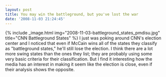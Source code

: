 ```yaml
---
layout: post
title: You may win the battleground, but you've lost the war
date: '2008-11-03 21:24:45'
---
```



{% include _image.html img="2008-11-03-battleground_states_pmdisu.jpg" title="CNN Battleground States"  %}
I just was poking around CNN's election center and I noticed that even if McCain wins all of the states they classify as "battleground states," he'll still lose the election. I think there are a lot more swing states than the ones they list; they are probably using some very basic criteria for their classification. But I find it interesting how the media has an interest in making it seem like the election is close, even if their analysis shows the opposite.


